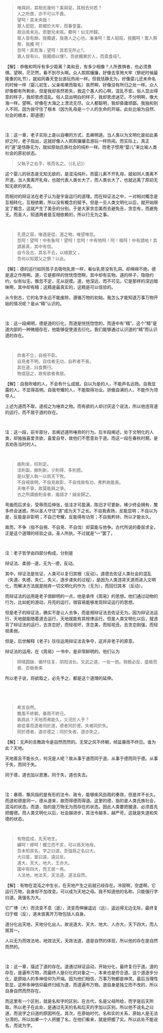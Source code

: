 <blockquote data-pid="KDaxzKrK">唯與訶，其相去幾何？美與惡，其相去何若？<br>人之所畏，亦不可以不畏。<br>望呵！其未央哉！<br>眾人巸巸，若鄉於大牢，而春登臺。<br>我泊焉未兆，若嬰兒未咳。纍呵！似无所歸。<br>眾人皆有餘，我獨遺，我愚人之心也。湷湷呵！鬻人昭昭，我獨呵！鬻人蔡蔡，我獨 呵！<br>忽呵！其若海；望呵！其若无所止?。<br>眾人皆有以，我獨頑以悝?。吾欲獨異於人，而貴食母?。</blockquote><p data-pid="73vDPj11">【解】：恭敬和呵斥有多少距离？美和丑，有多少相像？人所畏惧者，也必须畏惧。望啊，茫茫然，看不到尽头啊。众人熙熙攘攘，好像去享用大牢（祭祀时候最隆重的礼节），就如同春天登台游玩热闹一样。但我恬静无为，好像婴儿还未命名的时候一样（婴儿初生，父亲咳嗽而取名）丧然啊，好像没有所归之处一样。众人好像都有所剩余，但是我却丧然若失，我这个愚人的心啊，混乱不安。俗人显出得意的样子，我却思虑混乱。俗人显出明白的样子，我却思虑迷茫。不分明啊，像大海一样。望啊，好像在大海之上漂流无尽。众人都聪明，我却昏庸顽鄙。我独和别人不同，因为我守住了根本（因为乳母是一个人的生命的开端，此处比喻为自然、社会的根本，即道德）</p><p><br></p><p data-pid="wLqVDofF">注：这一章，老子实际上是以自嘲的方式，去阐明道。当人类以为文明化是如此美好之时，老子指出，这就好像人人熙熙攘攘去游玩一样热闹。而实际上，真正的“道”是恬静无为，就如原始氏族社会的纯朴一样。而老子惯用“婴儿”来比喻人类社会的原初状态。</p><blockquote data-pid="EDAvte4-">父執子之右手，咳而名之。（《礼记》）</blockquote><p data-pid="26aVUCfS">这个婴儿的状态是无知无欲的，是混沌纯朴。而婴儿离不开乳母，就如同人类离不开道。当人类离开乳母，也就代表人类长大了，而人类长大了，也就远离了原初无知无欲的状态。</p><p data-pid="9i8kTEj4">而相对的辩证法在老子认为是宇宙运行的道理。而在辩证法之中，一对相对概念是互相转化，互相依赖，所以没有概念的赋予。但是一旦人类文明化以后，就开始限定了概念，这就产生了美丑的分别。于是大家贪恋美而去避免丑，贪恋有，而避免无。而圣人，知道两者是互相依赖的，所以行无为之事。</p><p><br></p><blockquote data-pid="zmj9BFja">孔德之容，唯道是從。道之物，唯望唯忽。<br>忽呵！望呵！中有象呵！望呵！忽呵！中有物呵！呵！鳴呵！中有請吔！其請甚真，其中有信。<br>自今及古，其名不去，以順眾父 。<br>吾何以知眾父之祭？以此。</blockquote><p data-pid="3Bb5OjjE">【解】：德的运行如同孩子去吸吮乳房一样，看似乳房没有孔洞，却绵绵不绝。德是道之作用啊。道，它是那样的恍恍惚惚啊，其中却有实物。道的样子，隐隐约约，似有似无，飘忽不定，无从捉摸。道，他深远，而不可见。它是那样的深远暗昧啊，其中却有精；这精是最真实的，这精是可以信验的。</p><p data-pid="jS6KHacW">从今到古，它的名字永远不能废除，遵循万物的初始。我怎么才能知道万事万物开始的情况呢？是从“精”认识的。</p><p><br></p><p data-pid="-wvftxX1">注：这一段阐明，德是道的衍化，而道是恍恍惚惚的，而道中有“精”。这个“精”是道内部的一种微细存在，他能够促使道去衍化。我们能够通过认识道的“精”而认识道的存在。</p><p><br></p><blockquote data-pid="yBQ1GQs8">炊者不立，自視不彰。<br>自見者不明，自伐者无功，自矜者不長。<br>其在道，曰食贅行。<br>物或惡之，故有欲者弗居。</blockquote><p data-pid="7aMnFvNB">【解】：自我吹嘘的人，不会有什么成就。自以为是的人，不能声名远扬。自我显露的人，不显得高明。自我夸耀的人，不能取得功业。骄傲自满的人，不能作为领导人。</p><p data-pid="5LokIh9f">上述为道而不取，道视之为唾弃之物。而有欲的人却讨厌这个说法，所以他违背道的运行，而不居于道的存在。</p><p><br></p><p data-pid="jHsFSpGK">注：这一段，前半部分，去阐述道所唾弃的行为。后半段阐述，处于文明化的人类，却独独喜爱贪欲，喜爱自夸，故他们不愿意处于道。而这一段在春秋时期，是去劝告当时的人。</p><p><br></p><blockquote data-pid="f7ZFra5N">曲則金，枉則定。<br>洼則盈，敝則新，少則得，多則惑。<br>是以聖人執一以爲天下牧。<br>不自視故明，不自見故彰，不自伐故有功，弗矜故能長。<br>夫唯不爭，故莫能與之爭。<br>古之所謂曲則金者，幾語才！誠金歸之。</blockquote><p data-pid="In72zKwN">弯曲而后求全，受辱而后伸张，低洼才可盈满，陈旧才可更新，稀少终会拥有，繁多终会迷惑。所以圣人守住“道”成为天下之长。不自我表扬，反能显明；不自以为是，反能是非彰明；不自己夸耀，反能得有功劳；不自我矜持，所以才能长久。</p><p data-pid="xusFelBk">故而，不争（指不自視、不自見、不自伐）却莫能与他争。古代所说的委屈求全，正是这个道理的经验之谈。圣人所执，不过就是“一”罢了。</p><p><br></p><p data-pid="u2v3OfZy">注：老子哲学由四部分构成，分别是</p><p data-pid="gcK-J0t9">辩证法、柔弱--道，无为--德，反动。</p><p data-pid="TRSKAzwB">其中，辩证法是佐证，人类可以复归其根（反动）。道德去佐证人类社会的混乱（失道、失德、失仁、失义，逐步递失的过程），是因为人类违背天道而进入文明化，而解决方法就是抛弃一切文明化的作为（无为），而回归其本（反动）。</p><p data-pid="L2otsZHY">而辩证法的运用是老子很鲜明的一点，他是承传《周易》的思想。他们通过动物的行为，比如蛇的游动，月亮的运行，很容易能够发现辩证运行的思想。</p><p data-pid="M5aK6Evt">但是老子的辩证法，确实不是让人去争，而是用辩证法去佐证无为。因为辩证法运行，天地就能随着道去运行，天地就能有其规律运行。但是人类文明化以后，就违背了辩证法的运行，去贪恋好，而轻视坏，贪恋美，而轻视丑。去贪恋刚强，而轻视柔弱。</p><p data-pid="DdXPB3gp">但是，后世解释《老子》往往运用辩证法去争夺，这并非老子的原意。</p><p data-pid="9olh1U3g">辩证法的运用，在《周易》一书中，是非常鲜明的。他们认为</p><blockquote data-pid="HR8wo97j">阴晴圆缺、循环往复、阴阳消长。文武之道，一张一弛。物极必反、盛极而衰、否极泰来</blockquote><p data-pid="nVNvu3dC">所以老子说，将欲取之，必先予之，都是这个道理的延伸。</p><p><br></p><p><br></p><blockquote data-pid="PFchnDia">希言自然。<br>飄風不終朝，暴雨不終日。<br>孰爲此？天地而弗能久，又況於人乎？<br>故從事而道者同於道，德者同於德，失者同於失。<br>同於德者，道亦德之；同於失者，道亦失之。</blockquote><p data-pid="Bn0ofrSC">【解】：无声的言教政令是自然而然的。无常之风不终朝，倾盆暴雨不终日。谁为此？天地。</p><p data-pid="fmpnzTgo">天地善且不能长久，何况是人呢？故从事于道而同于道，从事于德而同于德。从事于失，而同于失。</p><p data-pid="dFqExeav">同于德，道也加以恩惠。同于失，道也失去。</p><p><br></p><p data-pid="u66ctix7">注：暴雨、飘风指的是有形的法令、政令，能够疾风劲雨的奏效，但是并不长久。而道和德是同一，德从道来，故而得德而得道。这里的德，指的是人类氏族社会，混沌的状态。而道，指的是万物无为而存在的状态。因此人类要把握道，必须首先把握德。而人类文明化以后，社会越进步，其法令越多，越严苛。这就是失道和失德的状态。</p><p><br></p><blockquote data-pid="n-xXNhBh">有物昆成，先天地生。<br>繡呵！繆呵！獨立而不亥，可以爲天地母。<br>吾未知其名，字之曰道，吾強爲之名曰大。<br>大曰筮，筮曰遠，遠曰反。<br>道大，天大，地大，王亦大。<br>國中有四大，而王居一焉。<br>人法地，地法天，天法道，道法自然。</blockquote><p data-pid="NZS9tAg5">【解】：有物在混沌之中生长，在天地产生之前就已经存在。冷寂啊，空虚啊，它运行万物，自身却不加改变。可以成为天地之母。我不知道他的名称，只能强行字曰道。我强名为大。</p><p data-pid="AUgwSbgg">它广博（大）而流变不息（逝），流变而伸展遥远（远），遥远得无边无际，最终复归于根（反），道未尝离开万物包括人自身。</p><p data-pid="LcV32FsB">道分化出天地，天地分化出人。故说道大、天大、地大、人亦大。天下四大，而人居其一。</p><p data-pid="6ZWdzCNO">人以无为而效法地，地效法天，天效法道，道是自然的体现，所以他的存在是自然而然的。</p><p><br></p><p data-pid="xWrjL__Q">注：这一章，描述了道的存在。道通过辩证运动，开始分化，最终复归于道。道的存在，是遍布万物，而最终人是衍化的对象之一，本来也是符合道。这个道逐步分化，是原始人的多神信仰为开端。因为他们相信，万事万物都是神灵。最后当理性彰显，这种多神信仰最终归结为道，而道遍布万物。道自身是独立而不改的，所以自身自然而然存在。</p><p data-pid="N_fEo9ki">而这里有一个区别，就是名和字的区别。在古代，名是父母所给，而字是后天所取。所以老子在此处，是通过先天的名和后天的字加以区别。所以他不说名之曰道，而说字之曰道的原因所在。其次，在原始时代，名和实的关系，原始人是无法分清的。所以如果一个人把握了名，在他们看来，就是把握了实。所以此处不能说名，而说为字。</p><p></p>